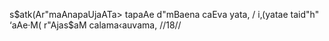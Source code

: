 s$atk(Ar"maAnapaUjaATa> tapaAe d"mBaena caEva yata, /
i‚(yatae taid"h" ‘aAe·M( r"Ajas$aM calama‹auvama, //18//
